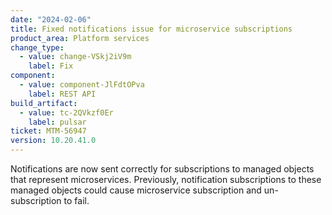 ```yaml
---
date: "2024-02-06"
title: Fixed notifications issue for microservice subscriptions
product_area: Platform services
change_type:
  - value: change-VSkj2iV9m
    label: Fix
component:
  - value: component-JlFdtOPva
    label: REST API
build_artifact:
  - value: tc-2QVkzf0Er
    label: pulsar
ticket: MTM-56947
version: 10.20.41.0
---
```

Notifications are now sent correctly for subscriptions to managed objects that represent microservices. Previously, notification subscriptions to these managed objects could cause microservice subscription and un-subscription to fail.
